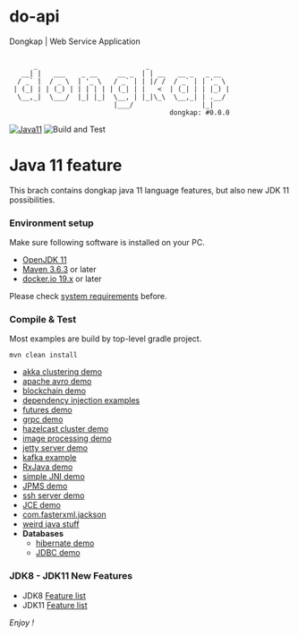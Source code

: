 # do-api
Dongkap | Web Service Application
```

      _                           _                    
   __| |   ___    _ __     __ _  | | __   __ _   _ __  
  / _` |  / _ \  | '_ \   / _` | | |/ /  / _` | | '_ \ 
 | (_| | | (_) | | | | | | (_| | |   <  | (_| | | |_) |
  \__,_|  \___/  |_| |_|  \__, | |_|\_\  \__,_| | .__/ 
                          |___/                 |_|    
										dongkap: #0.0.0
```


[![Java11](https://img.shields.io/badge/java-11-blue)](https://img.shields.io/badge/java-11-blue)
![Build and Test](https://github.com/ridlafadilah/do-ngx)

# Java 11 feature
This brach contains dongkap java 11 language features, 
but also new JDK 11 possibilities. 

### Environment setup
Make sure following software is installed on your PC.
* [OpenJDK 11](https://adoptopenjdk.net/?variant=openjdk11&jvmVariant=hotspot)
* [Maven 3.6.3](https://maven.apache.org/download.cgi) or later
* [docker.io 19.x](https://www.docker.com/) or later 

Please check [system requirements](docs/system-requirements.md) before. 

### Compile & Test
Most examples are build by top-level gradle project.
```
mvn clean install
```

* [akka clustering demo](akka-cluster-sshsessions)
* [apache avro demo](avro-demo)
* [blockchain demo](block-chain)
* [dependency injection examples](di-examples)
* [futures demo](futures-demo)
* [grpc demo](grpc-demo)
* [hazelcast cluster demo](hazelcast-cluster)
* [image processing demo](imageprocessing-demo)
* [jetty server demo](jetty-servlet4-http2)
* [kafka example](kafka-example)
* [RxJava demo](rxjava-demo)
* [simple JNI demo](simple-jni-demo)
* [JPMS demo](simple-module-example)
* [ssh server demo](ssh-server-demo)
* [JCE demo](jce-demo)
* [com.fasterxml.jackson](jackson-fasterxml-demo)
* [weird java stuff](java-is-weird)
* __Databases__
  * [hibernate demo](hibernate-demo)
  * [JDBC demo](jdbc-demo)



### JDK8 - JDK11 New Features 
* JDK8  [Feature list](https://openjdk.java.net/projects/jdk8/)
* JDK11 [Feature list](https://openjdk.java.net/projects/jdk/11/) 


_Enjoy !_
